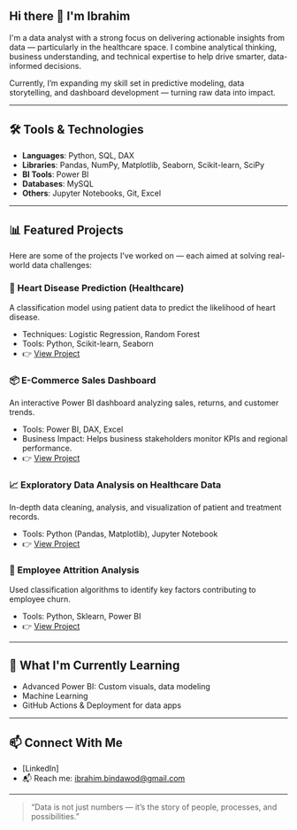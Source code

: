## Hi there 👋 I'm Ibrahim

I'm a data analyst with a strong focus on delivering actionable insights from data — particularly in the healthcare space. I combine analytical thinking, business understanding, and technical expertise to help drive smarter, data-informed decisions.

Currently, I’m expanding my skill set in predictive modeling, data storytelling, and dashboard development — turning raw data into impact.

---

## 🛠️ Tools & Technologies

- **Languages**: Python, SQL, DAX
- **Libraries**: Pandas, NumPy, Matplotlib, Seaborn, Scikit-learn, SciPy
- **BI Tools**: Power BI
- **Databases**: MySQL
- **Others**: Jupyter Notebooks, Git, Excel

---

## 📊 Featured Projects

Here are some of the projects I've worked on — each aimed at solving real-world data challenges:

### 🧠 Heart Disease Prediction (Healthcare)
A classification model using patient data to predict the likelihood of heart disease.
- Techniques: Logistic Regression, Random Forest
- Tools: Python, Scikit-learn, Seaborn
- 👉 [View Project](https://github.com/Ibrahim-dshub/heart-disease-prediction)

### 📦 E-Commerce Sales Dashboard
An interactive Power BI dashboard analyzing sales, returns, and customer trends.
- Tools: Power BI, DAX, Excel
- Business Impact: Helps business stakeholders monitor KPIs and regional performance.
- 👉 [View Project](https://github.com/Ibrahim-dshub/ecommerce-sales-dashboard)

### 📈 Exploratory Data Analysis on Healthcare Data
In-depth data cleaning, analysis, and visualization of patient and treatment records.
- Tools: Python (Pandas, Matplotlib), Jupyter Notebook
- 👉 [View Project](https://github.com/Ibrahim-dshub/healthcare-eda)

### 🏢 Employee Attrition Analysis
Used classification algorithms to identify key factors contributing to employee churn.
- Tools: Python, Sklearn, Power BI
- 👉 [View Project](https://github.com/Ibrahim-dshub/employee-attrition-analysis)

---

## 🚀 What I'm Currently Learning

- Advanced Power BI: Custom visuals, data modeling
- Machine Learning
- GitHub Actions & Deployment for data apps

---

## 📫 Connect With Me

- [LinkedIn]
- 📬 Reach me: ibrahim.bindawod@gmail.com

---

> “Data is not just numbers — it’s the story of people, processes, and possibilities.”
